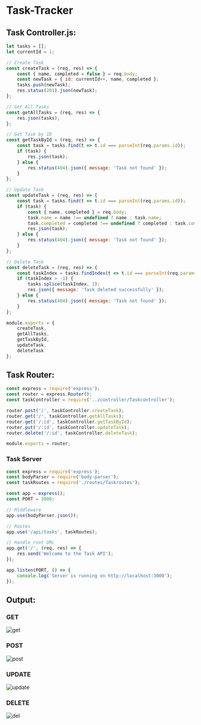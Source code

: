 # Task-Tracker
## Task Controller.js:
```js
let tasks = [];
let currentId = 1;

// Create Task
const createTask = (req, res) => {
    const { name, completed = false } = req.body;
    const newTask = { id: currentId++, name, completed };
    tasks.push(newTask);
    res.status(201).json(newTask);
};

// Get All Tasks
const getAllTasks = (req, res) => {
    res.json(tasks);
};

// Get Task by ID
const getTaskById = (req, res) => {
    const task = tasks.find(t => t.id === parseInt(req.params.id));
    if (task) {
        res.json(task);
    } else {
        res.status(404).json({ message: 'Task not found' });
    }
};

// Update Task
const updateTask = (req, res) => {
    const task = tasks.find(t => t.id === parseInt(req.params.id));
    if (task) {
        const { name, completed } = req.body;
        task.name = name !== undefined ? name : task.name;
        task.completed = completed !== undefined ? completed : task.completed;
        res.json(task);
    } else {
        res.status(404).json({ message: 'Task not found' });
    }
};

// Delete Task
const deleteTask = (req, res) => {
    const taskIndex = tasks.findIndex(t => t.id === parseInt(req.params.id));
    if (taskIndex > -1) {
        tasks.splice(taskIndex, 1);
        res.json({ message: 'Task deleted successfully' });
    } else {
        res.status(404).json({ message: 'Task not found' });
    }
};

module.exports = {
    createTask,
    getAllTasks,
    getTaskById,
    updateTask,
    deleteTask
};
```

## Task Router:
```js
const express = require('express');
const router = express.Router();
const taskController = require('../controller/Taskcontroller');

router.post('/', taskController.createTask);
router.get('/', taskController.getAllTasks);
router.get('/:id', taskController.getTaskById);
router.put('/:id', taskController.updateTask);
router.delete('/:id', taskController.deleteTask);

module.exports = router;
```

### Task Server
```js
const express = require('express');
const bodyParser = require('body-parser');
const taskRoutes = require('./routes/Taskroutes');

const app = express();
const PORT = 3000;

// Middleware
app.use(bodyParser.json());

// Routes
app.use('/api/tasks', taskRoutes);

// Handle root URL
app.get('/', (req, res) => {
    res.send('Welcome to the Task API');
});

app.listen(PORT, () => {
    console.log('Server is running on http://localhost:3000');
});
```
## Output:
### GET
![get](https://github.com/Jovita08/Task-Tracker/assets/94174503/1b037e70-a01c-4996-a3ad-bdade994518d)
### POST
![post](https://github.com/Jovita08/Task-Tracker/assets/94174503/06fccaef-7ea8-42bd-b2ea-d181a127c470)
### UPDATE
![update](https://github.com/Jovita08/Task-Tracker/assets/94174503/19ab7a96-b2ad-4766-b8cd-c59313698e5a)
### DELETE
![del](https://github.com/Jovita08/Task-Tracker/assets/94174503/9a47090c-ce2c-4b24-81b3-736ae33037fe)
